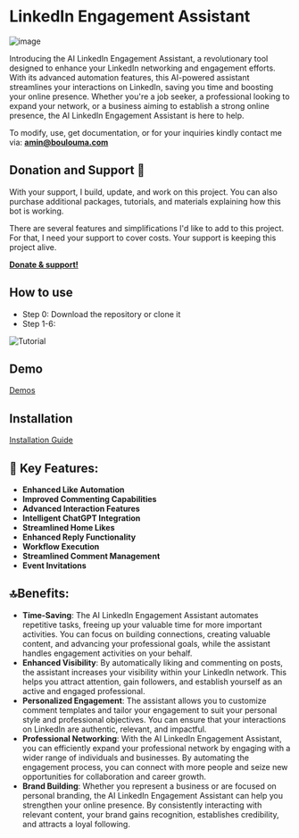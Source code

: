 # LinkedIn Engagement Assistant

![image](https://github.com/aminblm/linkedin-engagement-assistant/assets/25132838/a3daac7d-9022-4ce1-91c1-eeb7e027aad2)

Introducing the AI LinkedIn Engagement Assistant, a revolutionary tool designed to enhance your LinkedIn networking and engagement efforts. With its advanced automation features, this AI-powered assistant streamlines your interactions on LinkedIn, saving you time and boosting your online presence. Whether you're a job seeker, a professional looking to expand your network, or a business aiming to establish a strong online presence, the AI LinkedIn Engagement Assistant is here to help.

To modify, use, get documentation, or for your inquiries kindly contact me via:
**amin@boulouma.com**

## Donation and Support 🥳

With your support, I build, update, and work on this project. You can also purchase additional packages, tutorials, and materials explaining how this bot is working. 

There are several features and simplifications I'd like to add to this project. For that, I need your support to cover costs. Your support is keeping this project alive.

[**Donate & support!**](https://commerce.coinbase.com/checkout/576ee011-ba40-47d5-9672-ef7ad29b1e6c)

## How to use

- Step 0: Download the repository or clone it
- Step 1-6:

![Tutorial](https://github.com/aminblm/linkedin-engagement-assistant/assets/25132838/7d403c4c-fbcd-46a8-b0a8-448632ac2f1d)

## Demo

[Demos](https://github.com/aminblm/linkedin-engagement-assistant/wiki/Demo)

## Installation

[Installation Guide](https://github.com/aminblm/linkedin-engagement-assistant/wiki/Usage)

## 🔑 Key Features:

- **Enhanced Like Automation**
- **Improved Commenting Capabilities**
- **Advanced Interaction Features**
- **Intelligent ChatGPT Integration**
- **Streamlined Home Likes**
- **Enhanced Reply Functionality**
- **Workflow Execution**
- **Streamlined Comment Management**
- **Event Invitations**

## 🔝Benefits:

- **Time-Saving**: The AI LinkedIn Engagement Assistant automates repetitive tasks, freeing up your valuable time for more important activities. You can focus on building connections, creating valuable content, and advancing your professional goals, while the assistant handles engagement activities on your behalf.
- **Enhanced Visibility**: By automatically liking and commenting on posts, the assistant increases your visibility within your LinkedIn network. This helps you attract attention, gain followers, and establish yourself as an active and engaged professional.
- **Personalized Engagement**: The assistant allows you to customize comment templates and tailor your engagement to suit your personal style and professional objectives. You can ensure that your interactions on LinkedIn are authentic, relevant, and impactful.
- **Professional Networking**: With the AI LinkedIn Engagement Assistant, you can efficiently expand your professional network by engaging with a wider range of individuals and businesses. By automating the engagement process, you can connect with more people and seize new opportunities for collaboration and career growth.
- **Brand Building**: Whether you represent a business or are focused on personal branding, the AI LinkedIn Engagement Assistant can help you strengthen your online presence. By consistently interacting with relevant content, your brand gains recognition, establishes credibility, and attracts a loyal following.

